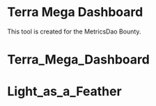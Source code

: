 # Terra Mega Dashboard
This tool is created for the MetricsDao Bounty.
# Terra_Mega_Dashboard
# Light_as_a_Feather
